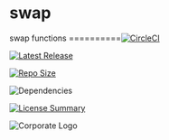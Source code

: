 # swap
swap functions
==========[![CircleCI](https://img.shields.io/circleci/build/github/InnovAnon-Inc/swap/?color=%23FF1100&logo=InnovAnon%2C%20Inc.&logoColor=%23FF1133&style=plastic)](https://circleci.com/gh/InnovAnon-Inc/swap/)

[![Latest Release](https://img.shields.io/github/commits-since/InnovAnon-Inc/swap//latest?color=%23FF1100&include_prereleases&logo=InnovAnon%2C%20Inc.&logoColor=%23FF1133&style=plastic)](https://github.com/InnovAnon-Inc/swap//releases/latest)

[![Repo Size](https://img.shields.io/github/repo-size/InnovAnon-Inc/swap/?color=%23FF1100&logo=InnovAnon%2C%20Inc.&logoColor=%23FF1133&style=plastic)](https://github.com/InnovAnon-Inc/swap/)

![Dependencies](https://img.shields.io/librariesio/github/InnovAnon-Inc/swap/?color=%23FF1100&style=plastic)

[![License Summary](https://img.shields.io/github/license/InnovAnon-Inc/swap/?color=%23FF1100&label=Free%20Code%20for%20a%20Free%20World%21&logo=InnovAnon%2C%20Inc.&logoColor=%23FF1133&style=plastic)](https://tldrlegal.com/license/unlicense#summary)

![Corporate Logo](https://i.imgur.com/UD8y4Is.gif)

